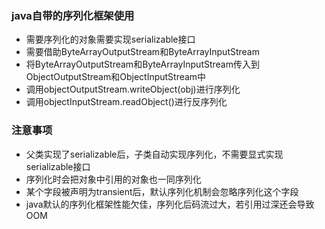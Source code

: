 ### java自带的序列化框架使用

* 需要序列化的对象需要实现serializable接口
* 需要借助ByteArrayOutputStream和ByteArrayInputStream
* 将ByteArrayOutputStream和ByteArrayInputStream传入到ObjectOutputStream和ObjectInputStream中
* 调用objectOutputStream.writeObject(obj)进行序列化
* 调用objectInputStream.readObject()进行反序列化

### 注意事项
* 父类实现了serializable后，子类自动实现序列化，不需要显式实现serializable接口
* 序列化时会把对象中引用的对象也一同序列化
* 某个字段被声明为transient后，默认序列化机制会忽略序列化这个字段
* java默认的序列化框架性能欠佳，序列化后码流过大，若引用过深还会导致OOM
